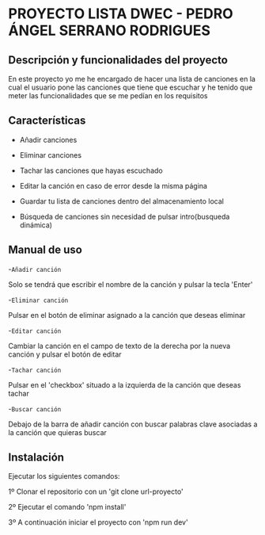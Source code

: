 # PROYECTO LISTA DWEC - PEDRO ÁNGEL SERRANO RODRIGUES

## Descripción y funcionalidades del proyecto

En este proyecto yo me he encargado de hacer una lista de canciones en la cual el usuario pone las canciones que tiene que escuchar y he tenido que meter las funcionalidades que se me pedían en los requisitos

## Características

- Añadir canciones

- Eliminar canciones

- Tachar las canciones que hayas escuchado

- Editar la canción en caso de error desde la misma página 

- Guardar tu lista de canciones dentro del almacenamiento local

- Búsqueda de canciones sin necesidad de pulsar intro(busqueda dinámica)

## Manual de uso

-`Añadir canción`

Solo se tendrá que escribir el nombre de la canción y pulsar la tecla 'Enter'

-`Eliminar canción`

Pulsar en el botón de eliminar asignado a la canción que deseas eliminar

-`Editar canción`

Cambiar la canción en el campo de texto de la derecha por la nueva canción y pulsar el botón de editar

-`Tachar canción`

Pulsar en el 'checkbox' situado a la izquierda de la canción que deseas tachar

-`Buscar canción`

Debajo de la barra de añadir canción con buscar palabras clave asociadas a la canción que quieras buscar 

## Instalación

Ejecutar los siguientes comandos:

1º Clonar el repositorio con un 'git clone url-proyecto'

2º Ejecutar el comando 'npm install'

3º A continuación iniciar el proyecto con 'npm run dev'